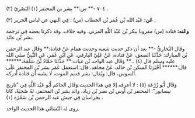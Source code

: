٧٠٤ -** س:** بشر بن المحتفز (١) البَصْرِيّ (٢) .

**عَن:** عَبْد الله بْن عُمَر بْن الخطاب (س) : فِي النهي عن لباس الحرير (٣) .

**وعَنه:** قتادة (س) مقرونا ببكر بْن عَبْد اللَّهِ المزني. وفيه خلاف. وقد ذكرنا بعضه فِي ترجمة بشر بْن عائذ.

وقَال البُخارِيُّ -** بعد أن ذكر حديث شعبة وحديث همام عَنْ قتادة:** وَقَال عبد الرحمن بْن المبارك: حَدَّثَنَا الصعق، عَنْ قتادة، عَنْ عَلِيّ البارقي، عَنِ ابْن عُمَر، عَنِ النَّبِيُّ صلى الله عليه وسلم قال (٤) ..** وَقَال عبد الواحد بْن غياث:** حَدَّثَنَا حَمَّادُ بْنُ سَلَمَةَ،****** قال:****** أَخْبَرَنَا السكن بْن خالد، عَنْ مجاهد، قال: استعمل عُمَر بشر بْن المحتفز عَلَى السوس، قال: ويُقال: بشر قديم الموت، لا يشبه أن قتادة أدركه.

وَقَال أَبُو زُرْعَة (٥) : لا أعرفه إلا فِي هذا الحديث.وَقَال الحاكم أَبُو عَبْد اللَّهِ فِي "تاريخ نيسابور": المحتفز بْن أوس بْن نصر بْن زياد، والد بشر بْن المحتفز، لهُ صُحبَةٌ، كانا بخراسان فِي جيش عبد الرحمن بْن سَمُرَة (١) .

روى له النَّسَائي هذا الحديث الواحد.